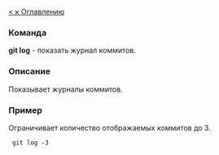 [< к Оглавлению](/readme.md)
### Команда
**git log** - показать журнал коммитов.

### Описание
Показывает журналы коммитов. 

### Пример
Ограничивает количество отображаемых коммитов до 3.

     git log -3